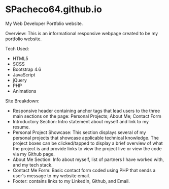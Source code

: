 # SPacheco64.github.io
My Web Developer Portfolio website.

Overview:
This is an informational responsive webpage created to be my portfolio website. 

Tech Used: 
- HTML5
- SCSS 
- Bootstrap 4.6 
- JavaScript 
- jQuery
- PHP
- Animations

Site Breakdown:
- Responsive header containing anchor tags that lead users to the three main sections on the page: Personal Projects; About Me; Contact Form
- Introductory Section: Intro statement about myself and link to my resume.
- Personal Project Showcase: This section displays several of my personal projects that showcase applicable technical knowledge. The project boxes can be clicked/tapped to display a brief overview of what the project is and provide links to view the project live or view the code via my Github page.
- About Me Section: Info about myself, list of partners I have worked with, and my tech stack.
- Contact Me Form: Basic contact form coded using PHP that sends a user's message to my website email.
- Footer: contains links to my LinkedIn, Github, and Email.
